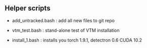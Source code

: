 ## Helper scripts

- add_untracked.bash : add all new files to git repo

- vtm_test.bash : stand-alone test of VTM installation

- install_1.bash : installs you torch 1.9.1, detectron 0.6 CUDA 10.2
